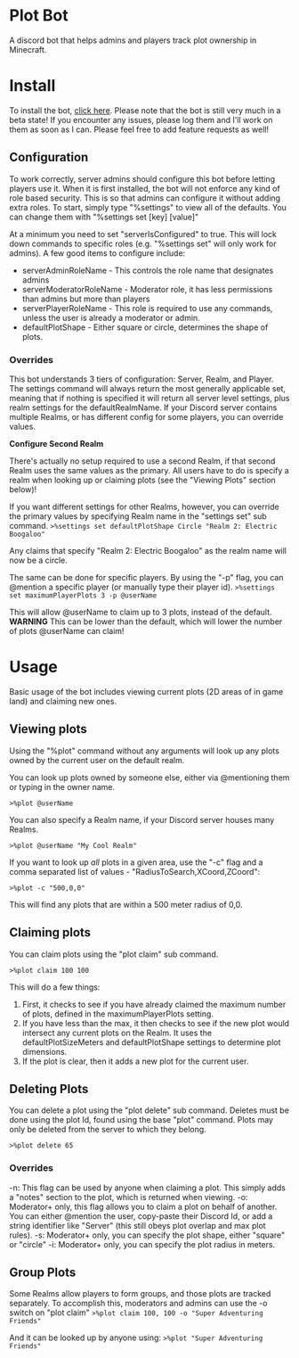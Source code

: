 # Plot Bot
A discord bot that helps admins and players track plot ownership in Minecraft.

# Install
To install the bot, [click here](https://discordapp.com/api/oauth2/authorize?client_id=631582135165124620&permissions=18432&scope=bot). Please note that the bot is still very much in a beta state! If you encounter any issues, please log them and I'll work on them as soon as I can. Please feel free to add feature requests as well!

## Configuration
To work correctly, server admins should configure this bot before letting players use it.
When it is first installed, the bot will not enforce any kind of role based security. This
is so that admins can configure it without adding extra roles. To start, simply type
"%settings" to view all of the defaults. You can change them with "%settings set \[key\] \[value\]"

At a minimum you need to set "serverIsConfigured" to true. This will lock down commands to
specific roles (e.g. "%settings set" will only work for admins). A few good items to configure 
include:
- serverAdminRoleName - This controls the role name that designates admins
- serverModeratorRoleName - Moderator role, it has less permissions than admins but more than players
- serverPlayerRoleName - This role is required to use any commands, unless the user is already a moderator or admin.
- defaultPlotShape - Either square or circle, determines the shape of plots.

### Overrides
This bot understands 3 tiers of configuration: Server, Realm, and Player. The settings command will always return 
the most generally applicable set, meaning that if nothing is specified it will return all server level settings,
plus realm settings for the defaultRealmName. If your Discord server contains multiple Realms, or has different config
for some players, you can override values.

**Configure Second Realm**

There's actually no setup required to use a second Realm, if that second Realm uses the same values as the primary. All
users have to do is specify a realm when looking up or claiming plots (see the "Viewing Plots" section below)!

If you want different settings for other Realms, however, you can override the primary values by specifying Realm name
in the "settings set" sub command.
```>%settings set defaultPlotShape Circle "Realm 2: Electric Boogaloo"```

Any claims that specify "Realm 2: Electric Boogaloo" as the realm name will now be a circle.

The same can be done for specific players. By using the "-p" flag, you can @mention a specific player (or manually type 
their player id).
```>%settings set maximumPlayerPlots 3 -p @userName```

This will allow @userName to claim up to 3 plots, instead of the default. **WARNING** This can be lower than the default,
which will lower the number of plots @userName can claim!

# Usage
Basic usage of the bot includes viewing current plots (2D areas of in game land) and claiming new ones.

## Viewing plots
Using the "%plot" command without any arguments will look up any plots owned by the current user on the default realm.

You can look up plots owned by someone else, either via @mentioning them or typing in the owner name.

```>%plot @userName```

You can also specify a Realm name, if your Discord server houses many Realms.

```>%plot @userName "My Cool Realm"```

If you want to look up *all* plots in a given area, use the "-c" flag and a comma separated list of values - "RadiusToSearch,XCoord,ZCoord":

```>%plot -c "500,0,0"```

This will find any plots that are within a 500 meter radius of 0,0.

## Claiming plots

You can claim plots using the "plot claim" sub command.

```>%plot claim 100 100```

This will do a few things:
1. First, it checks to see if you have already claimed the maximum number of plots, defined in the maximumPlayerPlots setting.
2. If you have less than the max, it then checks to see if the new plot would intersect any current plots on the Realm. It uses
the defaultPlotSizeMeters and defaultPlotShape settings to determine plot dimensions.
3. If the plot is clear, then it adds a new plot for the current user.

## Deleting Plots

You can delete a plot using the "plot delete" sub command. Deletes must be done using the plot Id, found using the base "plot" 
command. Plots may only be deleted from the server to which they belong.

```>%plot delete 65```

### Overrides

-n: This flag can be used by anyone when claiming a plot. This simply adds a "notes" section to the plot, which is returned when viewing.
-o: Moderator+ only, this flag allows you to claim a plot on behalf of another. You can either @mention the user, copy-paste their Discord Id,
or add a string identifier like "Server" (this still obeys plot overlap and max plot rules).
-s: Moderator+ only, you can specify the plot shape, either "square" or "circle"
-i: Moderator+ only, you can specify the plot radius in meters.

## Group Plots
Some Realms allow players to form groups, and those plots are tracked separately. To accomplish this, moderators and admins can use the -o
switch on "plot claim"
```>%plot claim 100, 100 -o "Super Adventuring Friends"```

And it can be looked up by anyone using:
```>%plot "Super Adventuring Friends"```
